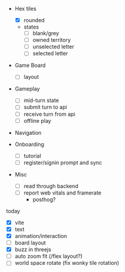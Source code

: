 - Hex tiles

  - [x] rounded
  - states
    - [ ] blank/grey
    - [ ] owned territory
    - [ ] unselected letter
    - [ ] selected letter

- Game Board

  - [ ] layout

- Gameplay

  - [ ] mid-turn state
  - [ ] submit turn to api
  - [ ] receive turn from api
  - [ ] offline play

- Navigation
- Onboarding

  - [ ] tutorial
  - [ ] register/signin prompt and sync

- Misc
  - [ ] read through backend
  - [ ] report web vitals and framerate
    - posthog?

today

- [x] vite
- [x] text
- [x] animation/interaction
- [ ] board layout
- [x] buzz in threejs
- [ ] auto zoom fit (/flex layout?)
- [ ] world space rotate (fix wonky tile rotation)
